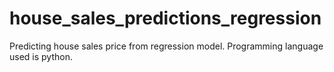 # house_sales_predictions_regression
Predicting house sales price from regression model. Programming language used is python. 
